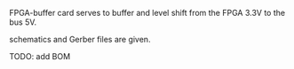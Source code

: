 FPGA-buffer card serves to buffer and level shift from the FPGA 3.3V to the bus 5V.

schematics and Gerber files are given.

TODO: add BOM
